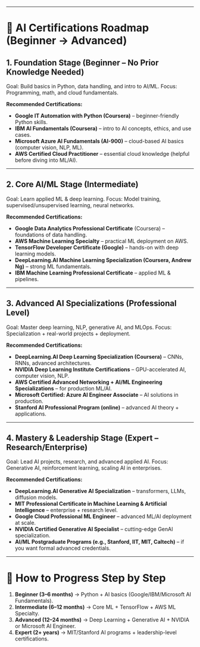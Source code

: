 
---

# 🧠 AI Certifications Roadmap (Beginner → Advanced)

## **1. Foundation Stage (Beginner – No Prior Knowledge Needed)**

Goal: Build basics in Python, data handling, and intro to AI/ML.
Focus: Programming, math, and cloud fundamentals.

**Recommended Certifications:**

* **Google IT Automation with Python (Coursera)** – beginner-friendly Python skills.
* **IBM AI Fundamentals (Coursera)** – intro to AI concepts, ethics, and use cases.
* **Microsoft Azure AI Fundamentals (AI-900)** – cloud-based AI basics (computer vision, NLP, ML).
* **AWS Certified Cloud Practitioner** – essential cloud knowledge (helpful before diving into ML/AI).

---

## **2. Core AI/ML Stage (Intermediate)**

Goal: Learn applied ML & deep learning.
Focus: Model training, supervised/unsupervised learning, neural networks.

**Recommended Certifications:**

* **Google Data Analytics Professional Certificate** (Coursera) – foundations of data handling.
* **AWS Machine Learning Specialty** – practical ML deployment on AWS.
* **TensorFlow Developer Certificate (Google)** – hands-on with deep learning models.
* **DeepLearning.AI Machine Learning Specialization (Coursera, Andrew Ng)** – strong ML fundamentals.
* **IBM Machine Learning Professional Certificate** – applied ML & pipelines.

---

## **3. Advanced AI Specializations (Professional Level)**

Goal: Master deep learning, NLP, generative AI, and MLOps.
Focus: Specialization + real-world projects + deployment.

**Recommended Certifications:**

* **DeepLearning.AI Deep Learning Specialization (Coursera)** – CNNs, RNNs, advanced architectures.
* **NVIDIA Deep Learning Institute Certifications** – GPU-accelerated AI, computer vision, NLP.
* **AWS Certified Advanced Networking + AI/ML Engineering Specializations** – for production ML/AI.
* **Microsoft Certified: Azure AI Engineer Associate** – AI solutions in production.
* **Stanford AI Professional Program (online)** – advanced AI theory + applications.

---

## **4. Mastery & Leadership Stage (Expert – Research/Enterprise)**

Goal: Lead AI projects, research, and advanced applied AI.
Focus: Generative AI, reinforcement learning, scaling AI in enterprises.

**Recommended Certifications:**

* **DeepLearning.AI Generative AI Specialization** – transformers, LLMs, diffusion models.
* **MIT Professional Certificate in Machine Learning & Artificial Intelligence** – enterprise + research level.
* **Google Cloud Professional ML Engineer** – advanced ML/AI deployment at scale.
* **NVIDIA Certified Generative AI Specialist** – cutting-edge GenAI specialization.
* **AI/ML Postgraduate Programs (e.g., Stanford, IIT, MIT, Caltech)** – if you want formal advanced credentials.

---

# 🔑 How to Progress Step by Step

1. **Beginner (3–6 months)** → Python + AI basics (Google/IBM/Microsoft AI Fundamentals).
2. **Intermediate (6–12 months)** → Core ML + TensorFlow + AWS ML Specialty.
3. **Advanced (12–24 months)** → Deep Learning + Generative AI + NVIDIA or Microsoft AI Engineer.
4. **Expert (2+ years)** → MIT/Stanford AI programs + leadership-level certifications.
